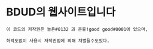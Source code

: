 # BDUD의 웹사이트입니다
```이 코드의 저작권은 놀욘#0132 과 준홍!good good#0001에 있으며,```
<p>
  
  
```허락도없이 사용시 저작권법에 의해 처벌될수도있다.```
